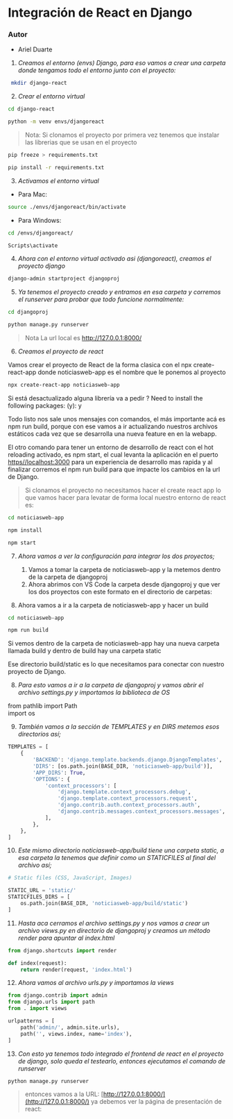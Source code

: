 # Integración de React en Django

### Autor

- Ariel Duarte

1. _Creamos el entorno (envs) Django, para eso vamos a crear una carpeta donde tengamos todo el entorno junto con el proyecto:_

```bash
 mkdir django-react
```

2. _Crear el entorno virtual_

```bash
cd django-react
```

```bash
python -m venv envs/djangoreact
```

> Nota: Si clonamos el proyecto por primera vez tenemos que instalar las librerias que se usan en el proyecto

```bash
pip freeze > requirements.txt
```

```bash
pip install -r requirements.txt
```

3. _Activamos el entorno virtual_

- Para Mac:

```bash
source ./envs/djangoreact/bin/activate
```

- Para Windows:

```bash
cd /envs/djangoreact/
```

```bash
Scripts\activate
```

4. _Ahora con el entorno virtual activado asi (djangoreact), creamos el proyecto django_

```bash
django-admin startproject djangoproj
```

5. _Ya tenemos el proyecto creado y entramos en esa carpeta y corremos el runserver para probar que todo funcione normalmente:_

```bash
cd djangoproj
```

```bash
python manage.py runserver
```

> Nota La url local es http://127.0.0.1:8000/

6. _Creamos el proyecto de react_

Vamos crear el proyecto de React de la forma clasica con el npx create-react-app donde noticiasweb-app es el nombre que le ponemos al proyecto

```bash
npx create-react-app noticiasweb-app
```

Si está desactualizado alguna librería va a pedir ? Need to install the following packages: (y): y

Todo listo nos sale unos mensajes con comandos, el más importante acá es npm run build, porque con ese vamos a ir actualizando nuestros archivos estáticos cada vez que se desarrolla una nueva feature en en la webapp.

El otro comando para tener un entorno de desarrollo de react con el hot reloading activado, es npm start, el cual levanta la aplicación en el puerto [https//localhost:3000](https://3000) para un experiencia de desarrollo mas rapida y al finalizar corremos el npm run build para que impacte los cambios en la url de Django.

> Si clonamos el proyecto no necesitamos hacer el create react app lo que vamos hacer para levatar de forma local nuestro entorno de react es:

```bash
cd noticiasweb-app
```

```bash
npm install
```

```bash
npm start
```

7. _Ahora vamos a ver la configuración para integrar los dos proyectos;_

   1. Vamos a tomar la carpeta de noticiasweb-app y la metemos dentro de la carpeta de djangoproj
   2. Ahora abrimos con VS Code la carpeta desde djangoproj y que ver los dos proyectos con este formato en el directorio de carpetas:

8. Ahora vamos a ir a la carpeta de noticiasweb-app y hacer un build

```bash
cd noticiasweb-app
```

```bash
npm run build
```

Si vemos dentro de la carpeta de noticiasweb-app hay una nueva carpeta llamada build y dentro de build hay una carpeta static

Ese directorio build/static es lo que necesitamos para conectar con nuestro proyecto de Django.

8. _Para esto vamos a ir a la carpeta de djangoproj y vamos abrir el archivo settings.py y importamos la biblioteca de OS_

from pathlib import Path  
import os

9. _También vamos a la sección de TEMPLATES y en DIRS metemos esos directorios así;_

```python
TEMPLATES = [
    {
        'BACKEND': 'django.template.backends.django.DjangoTemplates',
        'DIRS': [os.path.join(BASE_DIR, 'noticiasweb-app/build')],
        'APP_DIRS': True,
        'OPTIONS': {
            'context_processors': [
                'django.template.context_processors.debug',
                'django.template.context_processors.request',
                'django.contrib.auth.context_processors.auth',
                'django.contrib.messages.context_processors.messages',
            ],
        },
    },
]
```

10. _Este mismo directorio noticiasweb-app/build tiene una carpeta static, a esa carpeta la tenemos que definir como un STATICFILES al final del archivo así;_

```python
# Static files (CSS, JavaScript, Images)

STATIC_URL = 'static/'
STATICFILES_DIRS = [
    os.path.join(BASE_DIR, 'noticiasweb-app/build/static')
]

```

11. _Hasta aca cerramos el archivo settings.py y nos vamos a crear un archivo views.py en directorio de djangoproj y creamos un método render para apuntar al index.html_

```python
from django.shortcuts import render

def index(request):
    return render(request, 'index.html')
```

12. _Ahora vamos al archivo urls.py y importamos la views_

```python
from django.contrib import admin
from django.urls import path
from . import views

urlpatterns = [
    path('admin/', admin.site.urls),
    path('', views.index, name='index'),
]

```

13. _Con esto ya tenemos todo integrado el frontend de react en el proyecto de django, solo queda el testearlo, entonces ejecutamos el comando de runserver_

```bash
python manage.py runserver
```

> entonces vamos a la URL: [http://127.0.0.1:8000/](http://127.0.0.1:8000/) ya debemos ver la página de presentación de react:
